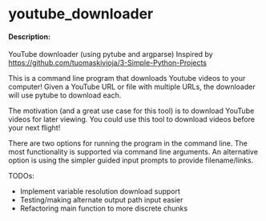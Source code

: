 # youtube_downloader
#### Description:
YouTube downloader (using pytube and argparse)
Inspired by https://github.com/tuomaskivioja/3-Simple-Python-Projects

This is a command line program that downloads Youtube videos to your computer! Given a YouTube URL or file with multiple URLs, the downloader will use pytube to download each. 

The motivation (and a great use case for this tool) is to download YouTube videos for later viewing. You could use this tool to download videos before your next flight!

There are two options for running the program in the command line. The most functionality is supported via command line arguments. An alternative option is using the simpler guided input prompts to provide filename/links.

TODOs:
- Implement variable resolution download support
- Testing/making alternate output path input easier
- Refactoring main function to more discrete chunks
